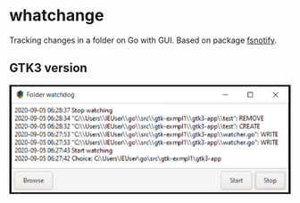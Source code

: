 # whatchange
Tracking changes in a folder on Go with GUI.
Based on package [fsnotify](https://github.com/fsnotify/fsnotify).

## GTK3 version

![](/images/go-gtk3-watchdog.PNG)